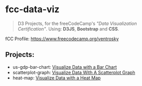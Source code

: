 # fcc-data-viz
>D3 Projects, for the freeCodeCamp's *"Data Visualization Certification"*. Using: **D3JS**, **Bootstrap** and **CSS**. 

fCC Profile: https://www.freecodecamp.org/ventrosky

## Projects: 

* us-gdp-bar-chart:   [Visualize Data with a Bar Chart](https://codepen.io/BuccaneerDev/full/JZZezR/)
* scatterplot-graph:  [Visualize Data With A Scatterplot Graph](https://codepen.io/BuccaneerDev/full/XYBzmo/)
* heat-map:           [Visualize Data with a Heat Map](https://codepen.io/BuccaneerDev/full/rKZvwa/)


